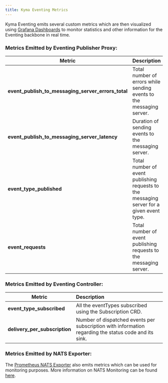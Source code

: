 ```yaml
---
title: Kyma Eventing Metrics
---
```


Kyma Eventing emits several custom metrics which are then visualized using [Grafana Dashboards](./evnt-01-eventing-dashboards.md) to monitor statistics and other information for the Eventing backbone in real time.

### Metrics Emitted by Eventing Publisher Proxy:

| Metric    |  Description |
|-------------|:--------------|
| **event_publish_to_messaging_server_errors_total** | Total number of errors while sending events to the messaging server. |
| **event_publish_to_messaging_server_latency** | Duration of sending events to the messaging server. |
| **event_type_published** | Total number of event publishing requests to the messaging server for a given event type. |
| **event_requests** | Total number of event publishing requests to the messaging server.  |

### Metrics Emitted by Eventing Controller:

| Metric    |  Description |
|-------------|:--------------|
| **event_type_subscribed** | All the eventTypes subscribed using the Subscription CRD. |
| **delivery_per_subscription** | Number of dispatched events per subscription with information regarding the status code and its sink. |

### Metrics Emitted by NATS Exporter:

The [Prometheus NATS Exporter](https://github.com/nats-io/prometheus-nats-exporter) also emits metrics which can be used for monitoring purposes. More information on NATS Monitoring can be found [here](https://docs.nats.io/running-a-nats-service/configuration/monitoring#jetstream-information).  
 
